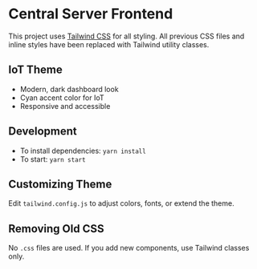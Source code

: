 # Central Server Frontend

This project uses [Tailwind CSS](https://tailwindcss.com/) for all styling. All previous CSS files and inline styles have been replaced with Tailwind utility classes.

## IoT Theme
- Modern, dark dashboard look
- Cyan accent color for IoT
- Responsive and accessible

## Development
- To install dependencies: `yarn install`
- To start: `yarn start`

## Customizing Theme
Edit `tailwind.config.js` to adjust colors, fonts, or extend the theme.

## Removing Old CSS
No `.css` files are used. If you add new components, use Tailwind classes only. 